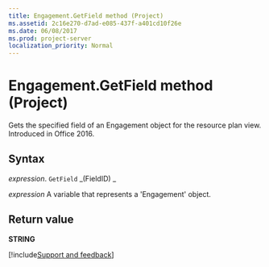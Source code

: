 ```yaml
---
title: Engagement.GetField method (Project)
ms.assetid: 2c16e270-d7ad-e085-437f-a401cd10f26e
ms.date: 06/08/2017
ms.prod: project-server
localization_priority: Normal
---
```



# Engagement.GetField method (Project)

Gets the specified field of an Engagement object for the resource plan view. Introduced in Office 2016.


## Syntax

_expression_. `GetField` _(FieldID) _

_expression_ A variable that represents a 'Engagement' object.


## Return value

 **STRING**

[!include[Support and feedback](~/includes/feedback-boilerplate.md)]